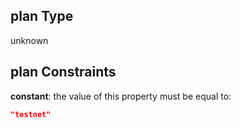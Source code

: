 ## plan Type

unknown

## plan Constraints

**constant**: the value of this property must be equal to:

```json
"testnet"
```
